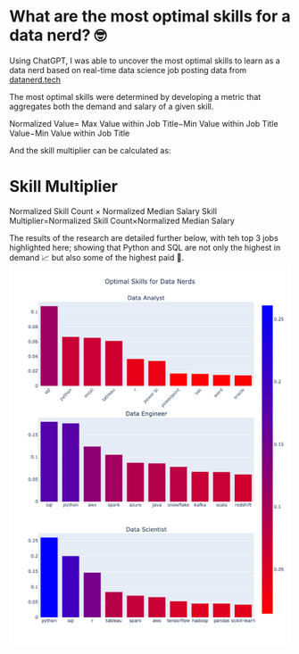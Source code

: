# What are the most optimal skills for a data nerd? 🤓
Using ChatGPT, I was able to uncover the most optimal skills to learn as a data nerd based on real-time data science job posting data from [datanerd.tech](https://www.datanerd.tech)

The most optimal skills were determined by developing a metric that aggregates both the demand and salary of a given skill. 

Normalized Value= 
Max Value within Job Title−Min Value within Job Title
Value−Min Value within Job Title
​
 

And the skill multiplier can be calculated as:

Skill Multiplier
=
Normalized Skill Count
×
Normalized Median Salary
Skill Multiplier=Normalized Skill Count×Normalized Median Salary

The results of the research are detailed further below, with teh top 3 jobs highlighted here; showing that Python and SQL are not only the highest in demand 📈 but also some of the highest paid 🤑. 
![](images/optimal_skills_3.png)